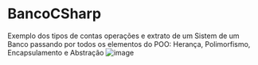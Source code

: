 # BancoCSharp
Exemplo dos tipos de contas operações e extrato de um Sistem de um Banco passando por todos os elementos do POO: Herança, Polimorfismo, Encapsulamento e Abstração
![image](https://user-images.githubusercontent.com/82775531/178102495-a2d2c040-7ac3-463e-8aa3-ce03d69191d9.png)
